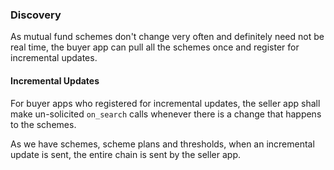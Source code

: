 ### Discovery

As mutual fund schemes don't change very often and definitely need not be real time, the buyer app can pull all the schemes once and register for incremental updates.

#### Incremental Updates
For buyer apps who registered for incremental updates, the seller app shall make un-solicited `on_search` calls whenever there is a change that happens to the schemes.

As we have schemes, scheme plans and thresholds, when an incremental update is sent, the entire chain is sent by the seller app.